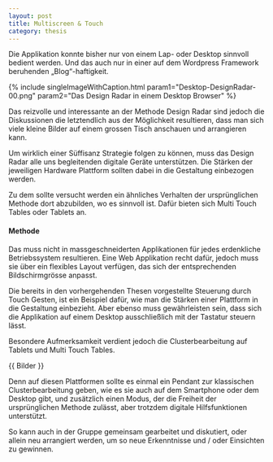 ```yaml
---
layout: post
title: Multiscreen & Touch
category: thesis
---
```


Die Applikation konnte bisher nur von einem Lap- oder Desktop sinnvoll bedient werden. Und das auch nur in einer auf dem Wordpress Framework beruhenden „Blog“-haftigkeit.

{% include singleImageWithCaption.html param1="Desktop-DesignRadar-00.png" param2="Das Design Radar in einem Desktop Browser" %}

Das reizvolle und interessante an der Methode Design Radar sind jedoch die Diskussionen die letztendlich aus der Möglichkeit resultieren, dass man sich viele kleine Bilder auf einem grossen Tisch anschauen und arrangieren kann. 

Um wirklich einer Süffisanz Strategie folgen zu können, muss das Design Radar alle uns begleitenden digitale Geräte unterstützen. Die Stärken der jeweiligen Hardware Plattform sollten dabei in die Gestaltung einbezogen werden. 

Zu dem sollte versucht werden ein ähnliches Verhalten der ursprünglichen Methode dort abzubilden, wo es sinnvoll ist. Dafür bieten sich Multi Touch Tables oder Tablets an.

#### Methode

Das muss nicht in massgeschneiderten Applikationen für jedes erdenkliche Betriebssystem resultieren. Eine Web Applikation recht dafür, jedoch muss sie über ein flexibles Layout verfügen, das sich der entsprechenden Bildschirmgrösse anpasst.

Die bereits in den vorhergehenden Thesen vorgestellte Steuerung durch Touch Gesten, ist ein Beispiel dafür, wie man die Stärken einer Plattform in die Gestaltung einbezieht. Aber ebenso muss gewährleisten sein, dass sich die Applikation auf einem Desktop ausschließlich mit der Tastatur steuern lässt.

Besondere Aufmerksamkeit verdient jedoch die Clusterbearbeitung auf Tablets und Multi Touch Tables.

{{ Bilder }}

Denn auf diesen Plattformen sollte es einmal ein Pendant zur klassischen Clusterbearbeitung geben, wie es sie auch auf dem Smartphone oder dem Desktop gibt, und zusätzlich einen Modus, der die Freiheit der ursprünglichen Methode zulässt, aber trotzdem digitale Hilfsfunktionen unterstützt.

So kann auch in der Gruppe gemeinsam gearbeitet und diskutiert, oder allein neu arrangiert werden, um so neue Erkenntnisse und / oder Einsichten zu gewinnen.
